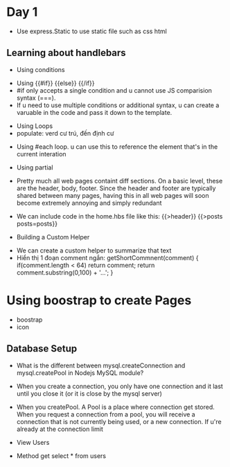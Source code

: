 # Day 1 
+ Use express.Static to use static file such as css html

## Learning about handlebars
+ Using conditions
- Using {{#if}} {{else}} {{/if}}
- #if only accepts a single condition and u cannot use JS comparision syntax (===).
- If u need to use multiple conditions or additional syntax, u can create a varuable in the code and pass it down to the template.

+ Using Loops
+ populate: verd cư trú, đến định cư 
- Using #each loop. u can use this to reference the element that's in the current interation

+ Using partial 
- Pretty much all web pages containt diff sections. On a basic level, these are the header, body, footer. Since the header and footer are typically shared between many pages, having this in all web pages will soon become extremely annoying and simply redundant

- We can include code in the home.hbs file like this: 
{{>header}}
{{>posts posts=posts}}

+ Building a Custom Helper
- We can create a custom helper to summarize that text
- Hiển thị 1 đoạn comment ngắn: 
getShortCommnent(comment) {
    if(comment.length < 64) 
        return comment;
    return comment.substring(0,100) + '...';
}


# Using boostrap to create Pages
+ <link rel="stylesheet" href="https://cdn.jsdelivr.net/npm/bootstrap@4.3.1/dist/css/bootstrap.min.css" integrity="sha384-ggOyR0iXCbMQv3Xipma34MD+dH/1fQ784/j6cY/iJTQUOhcWr7x9JvoRxT2MZw1T" crossorigin="anonymous"> boostrap
+ <link rel="stylesheet" href="https://cdn.jsdelivr.net/npm/bootstrap-icons@1.8.3/font/bootstrap-icons.css"> icon 


## Database Setup

+ What is the different between mysql.createConnection and mysql.createPool in Nodejs MySQL module? 
- When you create a connection, you only have one connection and it last until you close it (or it is close by the mysql server)

- When you createPool. A Pool is a place where connection get stored. When you request a connection from a pool, you will receive a connection that is not currently being used, or a new connection. If u're already at the connection limit

+ View Users
- Method get select * from users
